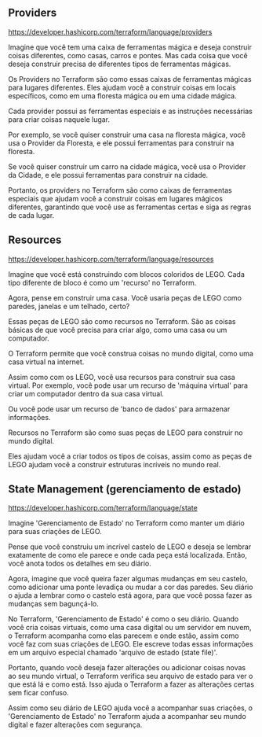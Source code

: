 ## Providers 

https://developer.hashicorp.com/terraform/language/providers

Imagine que você tem uma caixa de ferramentas mágica e deseja construir coisas diferentes, como casas, carros e pontes.
Mas cada coisa que você deseja construir precisa de diferentes tipos de ferramentas mágicas.

Os Providers no Terraform são como essas caixas de ferramentas mágicas para lugares diferentes.
Eles ajudam você a construir coisas em locais específicos, como em uma floresta mágica ou em uma cidade mágica.

Cada provider possui as ferramentas especiais e as instruções necessárias para criar coisas naquele lugar.

Por exemplo, se você quiser construir uma casa na floresta mágica, você usa o Provider da Floresta, e ele possui ferramentas para construir na floresta.

Se você quiser construir um carro na cidade mágica, você usa o Provider da Cidade, e ele possui ferramentas para construir na cidade.

Portanto, os providers no Terraform são como caixas de ferramentas especiais que ajudam você a construir coisas em lugares mágicos diferentes, garantindo que você use as ferramentas certas e siga as regras de cada lugar.

## Resources 

https://developer.hashicorp.com/terraform/language/resources

Imagine que você está construindo com blocos coloridos de LEGO. Cada tipo diferente de bloco é como um 'recurso' no Terraform.

Agora, pense em construir uma casa. Você usaria peças de LEGO como paredes, janelas e um telhado, certo?

Essas peças de LEGO são como recursos no Terraform. São as coisas básicas de que você precisa para criar algo, como uma casa ou um computador.

O Terraform permite que você construa coisas no mundo digital, como uma casa virtual na internet.

Assim como com os LEGO, você usa recursos para construir sua casa virtual. Por exemplo, você pode usar um recurso de 'máquina virtual' para criar um computador dentro da sua casa virtual.

Ou você pode usar um recurso de 'banco de dados' para armazenar informações.

Recursos no Terraform são como suas peças de LEGO para construir no mundo digital.

Eles ajudam você a criar todos os tipos de coisas, assim como as peças de LEGO ajudam você a construir estruturas incríveis no mundo real.


## State Management (gerenciamento de estado)

https://developer.hashicorp.com/terraform/language/state

Imagine 'Gerenciamento de Estado' no Terraform como manter um diário para suas criações de LEGO.

Pense que você construiu um incrível castelo de LEGO e deseja se lembrar exatamente de como ele parece e onde cada peça está localizada. Então, você anota todos os detalhes em seu diário.

Agora, imagine que você queira fazer algumas mudanças em seu castelo, como adicionar uma ponte levadiça ou mudar a cor das paredes. Seu diário o ajuda a lembrar como o castelo está agora, para que você possa fazer as mudanças sem bagunçá-lo.

No Terraform, 'Gerenciamento de Estado' é como o seu diário. Quando você cria coisas virtuais, como uma casa digital ou um servidor em nuvem, o Terraform acompanha como elas parecem e onde estão, assim como você faz com suas criações de LEGO. Ele escreve todas essas informações em um arquivo especial chamado 'arquivo de estado (state file)'.

Portanto, quando você deseja fazer alterações ou adicionar coisas novas ao seu mundo virtual, o Terraform verifica seu arquivo de estado para ver o que está lá e como está. Isso ajuda o Terraform a fazer as alterações certas sem ficar confuso.

Assim como seu diário de LEGO ajuda você a acompanhar suas criações, o 'Gerenciamento de Estado' no Terraform ajuda a acompanhar seu mundo digital e fazer alterações com segurança.